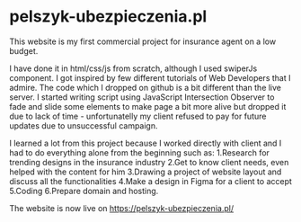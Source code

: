 # pelszyk-ubezpieczenia.pl

This website is my first commercial project for insurance agent on a low budget.

I have done it in html/css/js from scratch, although I used swiperJs component. I got inspired by few different tutorials of Web Developers that I admire. 
The code which I dropped on github is a bit different than the live server. I started writing script using JavaScript Intersection Observer to fade and slide some elements to make page a bit more alive but dropped it due to lack of time - unfortunatelly my client refused to pay for future updates due to unsuccessful campaign.

I learned a lot from this project because I worked directly with client and I had to do everything alone from the beginning such as:
1.Research for trending designs in the insurance industry
2.Get to know client needs, even helped with the content for him
3.Drawing a project of website layout and discuss all the functionalities
4.Make a design in Figma for a client to accept
5.Coding
6.Prepare domain and hosting.


The website is now live on https://pelszyk-ubezpieczenia.pl/
